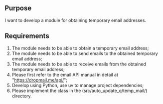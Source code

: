 ## Purpose
I want to develop a module for obtaining temporary email addresses.

## Requirements
1. The module needs to be able to obtain a temporary email address;
2. The module needs to be able to send emails to the obtained temporary email address;
3. The module needs to be able to receive emails from the obtained temporary email address;
4. Please first refer to the email API manual in detail at "https://dropmail.me/api/";
5. Develop using Python, use uv to manage project dependencies;
6. Please implement the class in the (src/auto_update_q/temp_mail/) directory.

